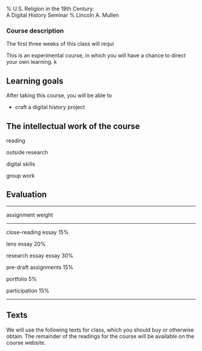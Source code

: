 % U.S. Religion in the 19th Century:  
  A Digital History Seminar
% Lincoln A. Mullen

### Course description

The first three weeks of this class will requi

This is an experimental course, in which you will have a chance to 
direct your own learning. k


## Learning goals

After taking this course, you will be able to

+ craft a digital history project

## The intellectual work of the course

reading

outside research

digital skills

group work


## Evaluation

------------------------        --------
assignment                      weight
------------------------        --------
close-reading essay             15%

lens essay                      20%

research essay essay            30%

pre-draft assignments           15% 

portfolio                        5%

participation                   15%
------------------------        --------

## Texts

We will use the following texts for class, which you should buy or 
otherwise obtain. The remainder of the readings for the course will be 
available on the course website.


